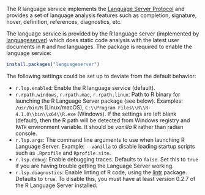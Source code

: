 The R language service implements the [Language Server Protocol](https://microsoft.github.io/language-server-protocol/specifications/specification-current/) and provides a set of language analysis features such as completion, signature, hover, definition, references, diagnostics, etc.

The language service is provided by the R language server (implemented by [languageserver](https://github.com/REditorSupport/languageserver)) which does static code analysis with the latest user documents in `R` and `Rmd` languages. The package is required to enable the language service:

```r
install.packages("languageserver")
```

The following settings could be set up to deviate from the default behavior:

- `r.lsp.enabled`: Enable the R language service (default).
- `r.rpath.windows`, `r.rpath.mac`, `r.rpath.linux`: Path to R binary for launching the R Language Server package (see below). Examples: `/usr/bin/R` (Linux/macOS), `C:\\Program Files\\R\\R-4.1.0\\bin\\x64\\R.exe` (Windows). If the settings are left blank (default), then the R path will be detected from Windows registry and `PATH` environment variable. It should be *vanilla* R rather than radian console.
- `r.lsp.args`: The command line arguments to use when launching R Language Server. Example: `--vanilla` to disable loading startup scripts such as `.Rprofile` and `Rprofile.site`.
- `r.lsp.debug`: Enable debugging traces. Defaults to `false`. Set this to `true` if you are having trouble getting the Language Server working.
- `r.lsp.diagnostics`: Enable linting of R code, using the [lintr](https://github.com/jimhester/lintr) package. Defaults to `true`. To disable this, you must have at least version 0.2.7 of the R Language Server installed.
